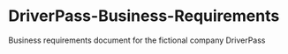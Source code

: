# DriverPass-Business-Requirements
Business requirements document for the fictional company DriverPass
